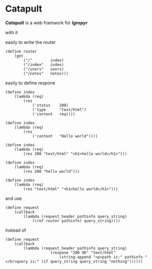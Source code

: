 # Catapult

***Catapult*** is a web framwork for ***Igropyr***

with it

easily to write the router

```
(define router
    (get
        ("/"        index)
        ("/index"   index)
        ("/users"   users)
        ("/notes"   notes)))
```

easily to define respone

```
(define index
    (lambda (req)
        (res
            ('status    200)
            ('type      "text/html")
            ('content   req))))

(define index
    (lambda (req)
        (res
            ('content   "Hello world"))))

(define index
    (lambda (req)
        (res 200 "text/html" "<h1>hello world</h1>")))

(define index
    (lambda (req)
        (res 200 "hello world")))

(define index
    (lambda (req)
        (res "text/html" "<h1>hello world</h1>")))
```

and use

```
(define request
    (callback
        (lambda (request_header pathinfo query_string)
            ((ref router pathinfo) query_string))))
```

instead of

```
(define request
    (callback
        (lambda (request_header pathinfo query_string)
                    (respone "200 OK" "text/html" 
                        (string-append "<p>path is:" pathinfo "</br>query is:" (if query_string query_string "nothing"))))))
```
